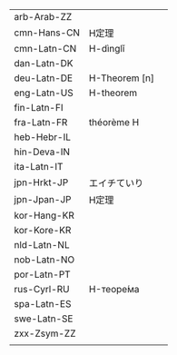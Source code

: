 | | | |
|-|-|-|
| arb-Arab-ZZ |  |  |
| cmn-Hans-CN | H定理 |  |
| cmn-Latn-CN | H-dìnglǐ |  |
| dan-Latn-DK |  |  |
| deu-Latn-DE | H-Theorem [n] |  |
| eng-Latn-US | H-theorem |  |
| fin-Latn-FI |  |  |
| fra-Latn-FR | théorème H |  |
| heb-Hebr-IL |  |  |
| hin-Deva-IN |  |  |
| ita-Latn-IT |  |  |
| jpn-Hrkt-JP | エイチていり |  |
| jpn-Jpan-JP | H定理 |  |
| kor-Hang-KR |  |  |
| kor-Kore-KR |  |  |
| nld-Latn-NL |  |  |
| nob-Latn-NO |  |  |
| por-Latn-PT |  |  |
| rus-Cyrl-RU | H-теоре́ма |  |
| spa-Latn-ES |  |  |
| swe-Latn-SE |  |  |
| zxx-Zsym-ZZ |  |  |
|  |  |  |